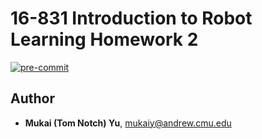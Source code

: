 # 16-831 Introduction to Robot Learning Homework 2

[![pre-commit](https://github.com/Tom-Notch/16831-F24-HW/actions/workflows/pre-commit.yml/badge.svg)](https://github.com/Tom-Notch/16831-F24-HW/actions/workflows/pre-commit.yml)

## Author

- **Mukai (Tom Notch) Yu**, <mukaiy@andrew.cmu.edu>

